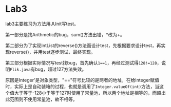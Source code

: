 # Lab3

lab3主要练习为方法用JUnit写test。

第一部分是找Arithmetic的bug，sum()方法出错，*改为+。


第二部分为了实现IntList的reverse()方法而设计test，先根据要求设计test，再实现reverse()，并用test逐步测试，最终实现。


第三部分根据实际情况写test找bug，首先确认`1==1`，再经过测试得`128!=128`，说明`Flik.java`有bug，超过127方法失效。

原因是Integer'是对象类型，"=="符号比较的是两者的地址，在给Integer赋值时，实际上是自动装箱的过程，也就是调用了`Integer.valueOf(int)`方法，当这个值大于等于-128小于等于127时使用了常量池，所以两个地址是相等的，而超出此范围则不使用常量池，故不相等。